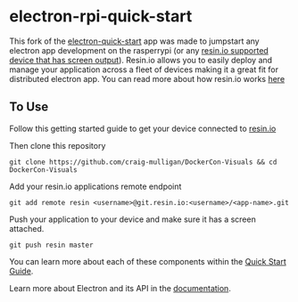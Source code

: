 # electron-rpi-quick-start

This fork of the [electron-quick-start](https://github.com/atom/electron-quick-start) app was made to jumpstart any electron app development on the rasperrypi (or any [resin.io supported device that has screen output](https://resin.io/#supported-devices)). Resin.io allows you to easily deploy and manage your application across a fleet of devices making it a great fit for distributed electron app. You can read more about how resin.io works [here](https://resin.io/how-it-works/)

## To Use

Follow this getting started guide to get your device connected to [resin.io](https://resin.io/)

Then clone this repository
```
git clone https://github.com/craig-mulligan/DockerCon-Visuals && cd DockerCon-Visuals
```

Add your resin.io applications remote endpoint
```
git add remote resin <username>@git.resin.io:<username>/<app-name>.git
```

Push your application to your device and make sure it has a screen attached.

```
git push resin master
```

You can learn more about each of these components within the [Quick Start Guide](http://electron.atom.io/docs/latest/tutorial/quick-start).

Learn more about Electron and its API in the [documentation](http://electron.atom.io/docs/latest).
